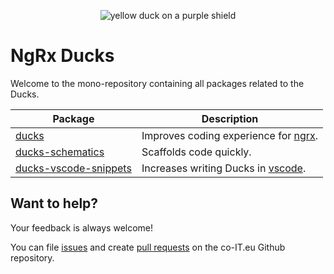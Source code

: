 <p align="center">
  <img src="https://github.com/co-it/ngrx-ducks/blob/master/assets/ngrx-ducks.png?raw=true" alt="yellow duck on a purple shield">
</p>

# NgRx Ducks

Welcome to the mono-repository containing all packages related to the Ducks.

| Package                 | Description                            |
| ----------------------- | -------------------------------------- |
| [ducks]                 | Improves coding experience for [ngrx]. |
| [ducks-schematics]      | Scaffolds code quickly.                |
| [ducks-vscode-snippets] | Increases writing Ducks in [vscode].   |

[ducks]: ./packages/ducks
[ducks-schematics]: ./packages/ducks-schematics
[ducks-vscode-snippets]: ./packages/ducks-vscode-snippets
[ngrx]: https://ngrx.io/
[vscode]: https://code.visualstudio.com/

## Want to help?

Your feedback is always welcome!

You can file [issues](https://github.com/co-it/ngrx-ducks/issues) and create [pull requests](https://github.com/co-it/ngrx-ducks/pulls) on the co-IT.eu Github repository.
